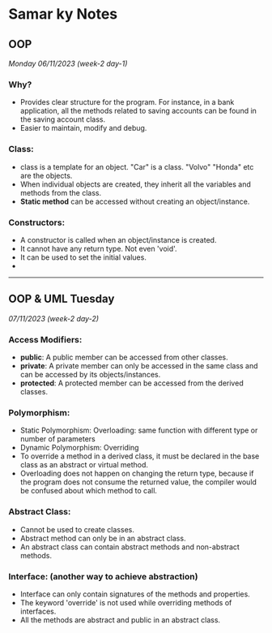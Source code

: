 # Samar ky Notes
## OOP
*Monday 06/11/2023 (week-2 day-1)*

### Why?
- Provides clear structure for the program. For instance, in a bank application, all the methods related to saving accounts can be found in the saving account class.
- Easier to maintain, modify and debug.
### Class:
- class is a template for an object. "Car" is a class. "Volvo" "Honda" etc are the objects.
- When individual objects are created, they inherit all the variables and methods from the class.
- **Static method** can be accessed without creating an object/instance.
### Constructors:
- A constructor is called when an object/instance is created.
- It cannot have any return type. Not even 'void'.
- It can be used to set the initial values.
-  
---
## OOP & UML Tuesday
*07/11/2023 (week-2 day-2)*

### Access Modifiers:
- **public**: A public member can be accessed from other classes.
- **private**: A private member can only be accessed in the same class and can be accessed by its objects/instances.
- **protected**: A protected member can be accessed from the derived classes.
### Polymorphism: 
- Static Polymorphism: Overloading: same function with different type or number of parameters
- Dynamic Polymorphism: Overriding
- To override a method in a derived class, it must be declared in the base class as an abstract or virtual method.
- Overloading does not happen on changing the return type, because if the program does not consume the returned value, the compiler would be confused about which method to call.


### Abstract Class:
- Cannot be used to create classes.
- Abstract method can only be in an abstract class.
- An abstract class can contain abstract methods and non-abstract methods.

### Interface: (another way to achieve abstraction)
- Interface can only contain signatures of the methods and properties.
- The keyword 'override' is not used while overriding methods of interfaces.
- All the methods are abstract and public in an abstract class.
